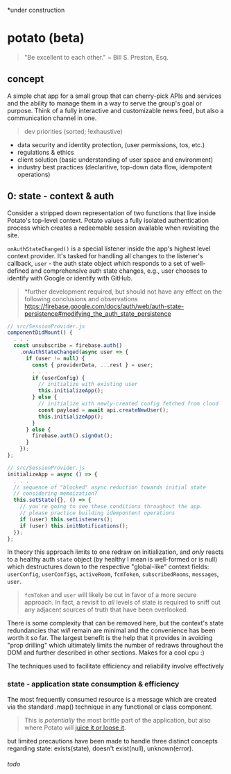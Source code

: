 *under construction

# potato (beta)

> "Be excellent to each other." ~ Bill S. Preston, Esq.

## concept

A simple chat app for a small group that can cherry-pick APIs and services and the ability to manage them in a way to serve the group's goal or purpose. Think of a fully interactive and customizable news feed, but also a communication channel in one.

> dev priorities (sorted; !exhaustive)
* data security and identity protection, (user permissions, tos, etc.)
* regulations & ethics
* client solution (basic understanding of user space and environment)
* industry best practices (declaritive, top-down data flow, idempotent operations)

## 0: state - context & auth

Consider a stripped down representation of two functions that live inside Potato's top-level context. Potato values a fully isolated authentication process which creates a redeemable session available when revisiting the site.

`onAuthStateChanged()` is a special listener inside the app's highest level context provider. It's tasked for handling all changes to the listener's callback, `user` - the auth state object which responds to a set of well-defined and comprehensive auth state changes, e.g., user chooses to identify with Google or identify with GitHub.

> *further development required, but should not have any effect on the following conclusions and observations
https://firebase.google.com/docs/auth/web/auth-state-persistence#modifying_the_auth_state_persistence

```javascript
// src/SessionProvider.js
componentDidMount() {
  . . .
  const unsubscribe = firebase.auth()
    .onAuthStateChanged(async user => {
      if (user != null) {
        const { providerData, ...rest } = user;
        . . .
        if (userConfig) {
          // initialize with existing user
          this.initializeApp();
        } else {
          // initialize with newly-created config fetched from cloud
          const payload = await api.createNewUser();
          this.initializeApp();
        }
      } else {
        firebase.auth().signOut();
      }
    });
};
```

```javascript
// src/SessionProvider.js
initializeApp = async () => {
  . . .
  // sequence of "blocked" async reduction towards initial state
  // considering memoization?
  this.setState({}, () => {
    // you're going to see these conditions throughout the app.
    // please practice building idempontent operations
    if (user) this.setListeners();
    if (user) this.initNotifications();
  });
};
```
In theory this approach limits to one redraw on initialization, and _only_ reacts to a healthy auth `state` object (by healthy I mean is well-formed or is null) which destructures down to the respective "global-like" context fields: `userConfig`,
`userConfigs`, `activeRoom`, `fcmToken`, `subscribedRooms`, `messages`, `user`.

> `fcmToken` and `user` will likely be cut in favor of a more secure approach. In fact, a revisit to _all_ levels of state is required to sniff out any adjacent sources of truth that have been overlooked.

There is some complexity that can be removed here, but the context's state redundancies that _will_ remain are minimal and the convenience has been worth it so far. The largest benefit is the help that it provides in avoiding "prop drilling" which ultimately limits the number of redraws throughout the DOM and further described in other sections. Makes for a cool cpu :)

The techniques used to facilitate efficiency and reliability involve effectively

### state - application state consumption & efficiency

The most frequently consumed resource is a message which are created via the standard .map() technique in any functional or class component.

>This is _potentially_ the most brittle part of the application, but also where Potato will [juice it or loose it](https://github.com/grapefrukt/juicy-breakout).

but limited precautions have been made to handle three distinct concepts regarding state: exists(state), doesn't exist(null), unknown(error).

###### todo
